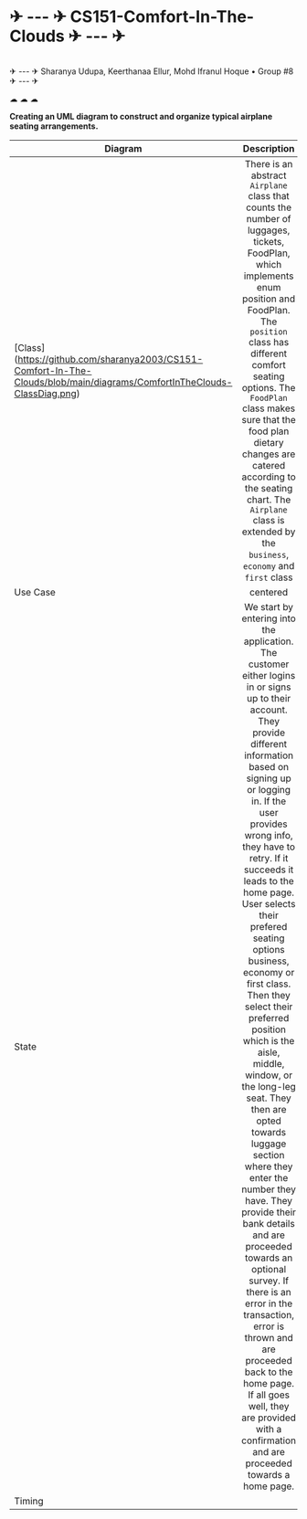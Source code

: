 # ✈ --- ✈ CS151-Comfort-In-The-Clouds ✈ --- ✈

<br />
 ✈ --- ✈ Sharanya Udupa, Keerthanaa Ellur, Mohd Ifranul Hoque • Group #8  ✈ --- ✈ 
           
              
                     
<br />
              
☁ ☁ ☁
         

**Creating an UML diagram to construct and organize typical airplane seating arrangements.**

| Diagram       | Description                                                                    | 
| ------------- |:-------------:                                                                 | 
| [Class] (https://github.com/sharanya2003/CS151-Comfort-In-The-Clouds/blob/main/diagrams/ComfortInTheClouds-ClassDiag.png)         | There is an abstract `Airplane` class that counts the number of luggages, tickets, FoodPlan, which implements enum position and FoodPlan. The `position` class has different comfort seating options. The `FoodPlan` class makes sure that the food plan dietary changes are catered according to the seating chart. The `Airplane` class is extended by the `business`, `economy` and `first` class                 | 
| Use Case      | centered                                                                       |   
| State         | We start by entering into the application. The customer either logins in or signs up to their account. They provide different information based on signing up or logging in. If the user provides wrong info, they have to retry. If it succeeds it leads to the home page. User selects their prefered seating options business, economy or first class. Then they select their preferred position which is the aisle, middle, window, or the long-leg seat. They then are opted towards luggage section where they enter the number they have. They provide their bank details and are proceeded towards an optional survey. If there is an error in the transaction, error is thrown and are proceeded back to the home page. If all goes well, they are provided with a confirmation and are proceeded towards a home page.                                                                       | 
| Timing        |                                                                                |
